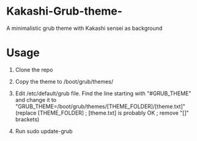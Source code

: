 # Kakashi-Grub-theme-
A minimalistic grub theme with Kakashi sensei as background  

# Usage
1. Clone the repo

2. Copy the theme to /boot/grub/themes/

3. Edit /etc/default/grub file. Find the line starting with "#GRUB_THEME" and change it to "GRUB_THEME=/boot/grub/themes/[THEME_FOLDER]/[theme.txt]" (replace          [THEME_FOLDER] ; [theme.txt] is probably OK ; remove "[]" brackets)

4. Run sudo update-grub
